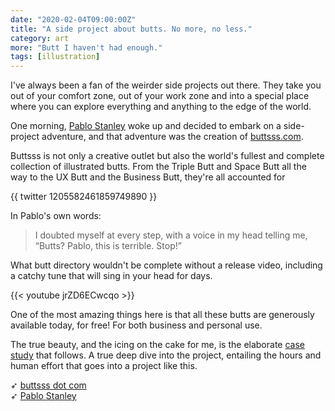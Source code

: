```yaml
---
date: "2020-02-04T09:00:00Z"
title: "A side project about butts. No more, no less."
category: art
more: "Butt I haven't had enough."
tags: [illustration]
---
```

I've always been a fan of the weirder side projects out there. They take you out of your comfort zone, out of your work zone and into a special place where you can explore everything and anything to the edge of the world. 

One morning, [Pablo Stanley](https://www.pablostanley.com/) woke up and decided to embark on a side-project adventure, and that adventure was the creation of [buttsss.com](https://www.buttsss.com/).

Buttsss is not only a creative outlet but also the world's fullest and complete collection of illustrated butts. From the Triple Butt and Space Butt all the way to the UX Butt and the Business Butt, they're all accounted for

{{ twitter 1205582461859749890 }}

In Pablo's own words:

> I doubted myself at every step, with a voice in my head telling me, “Butts? Pablo, this is terrible. Stop!” 

<!-- more -->

What butt directory wouldn't be complete without a release video, including a catchy tune that will sing in your head for days.

{{< youtube jrZD6ECwcqo >}}

One of the most amazing things here is that all these butts are generously available today, for free! For both business and personal use. 

The true beauty, and the icing on the cake for me, is the elaborate [case study](https://modus.medium.com/buttsss-case-study-a8d35f604c1b) that follows. A true deep dive into the project, entailing the hours and human effort that goes into a project like this. 

➶ [buttsss dot com](https://www.buttsss.com/)  
➶ [Pablo Stanley](https://www.pablostanley.com/)
